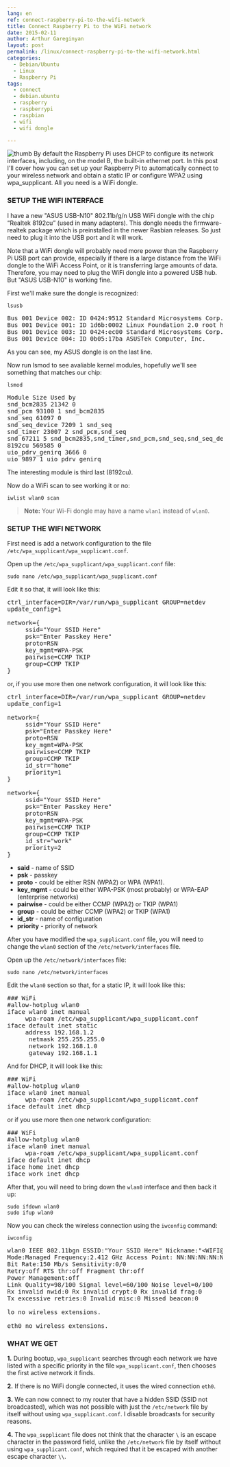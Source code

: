 ```yaml
---
lang: en
ref: connect-raspberry-pi-to-the-wifi-network
title: Connect Raspberry Pi to the WiFi network
date: 2015-02-11
author: Arthur Gareginyan
layout: post
permalink: /linux/connect-raspberry-pi-to-the-wifi-network.html
categories:
  - Debian/Ubuntu
  - Linux
  - Raspberry Pi
tags:
  - connect
  - debian.ubuntu
  - raspberry
  - raspberrypi
  - raspbian
  - wifi
  - wifi dongle

---
```


![thumb](/images/thumbnail/WiFi1.png)
By default the Raspberry Pi uses DHCP to configure its network interfaces, including, on the model B, the built-in ethernet port. In this post I'll cover how you can set up your Raspberry Pi to automatically connect to your wireless network and obtain a static IP or configure WPA2 using wpa_supplicant. All you need is a WiFi dongle.


### SETUP THE WIFI INTERFACE

I have a new "ASUS USB-N10" 802.11b/g/n USB WiFi dongle with the chip “Realtek 8192cu” (used in many adapters). This dongle needs the firmware-realtek package which is preinstalled in the newer Rasbian releases. So just need to plug it into the USB port and it will work.

Note that a WiFi dongle will probably need more power than the Raspberry Pi USB port can provide, especially if there is a large distance from the WiFi dongle to the WiFi Access Point, or it is transferring large amounts of data. Therefore, you may need to plug the WiFi dongle into a powered USB hub. But "ASUS USB-N10" is working fine.

First we'll make sure the dongle is recognized:

```
lsusb
```

<pre>
Bus 001 Device 002: ID 0424:9512 Standard Microsystems Corp.
Bus 001 Device 001: ID 1d6b:0002 Linux Foundation 2.0 root hub
Bus 001 Device 003: ID 0424:ec00 Standard Microsystems Corp.
Bus 001 Device 004: ID 0b05:17ba ASUSTek Computer, Inc.
</pre>

As you can see, my ASUS dongle is on the last line.

Now run lsmod to see avaliable kernel modules, hopefully we'll see something that matches our chip:

```
lsmod
```

<pre>
Module Size Used by
snd_bcm2835 21342 0
snd_pcm 93100 1 snd_bcm2835
snd_seq 61097 0
snd_seq_device 7209 1 snd_seq
snd_timer 23007 2 snd_pcm,snd_seq
snd 67211 5 snd_bcm2835,snd_timer,snd_pcm,snd_seq,snd_seq_device
8192cu 569585 0
uio_pdrv_genirq 3666 0
uio 9897 1 uio_pdrv_genirq
</pre>

The interesting module is third last (8192cu).

Now do a WiFi scan to see working it or no:

```
iwlist wlan0 scan
```

> **Note:** Your Wi-Fi dongle may have a name `wlan1` instead of `wlan0`.


### SETUP THE WIFI NETWORK

First need is add a network configuration to the file `/etc/wpa_supplicant/wpa_supplicant.conf`.

Open up the `/etc/wpa_supplicant/wpa_supplicant.conf` file:

```
sudo nano /etc/wpa_supplicant/wpa_supplicant.conf
```

Edit it so that, it will look like this:

<pre>
ctrl_interface=DIR=/var/run/wpa_supplicant GROUP=netdev
update_config=1

network={
     ssid="Your SSID Here"
     psk="Enter Passkey Here"
     proto=RSN
     key_mgmt=WPA-PSK
     pairwise=CCMP TKIP
     group=CCMP TKIP
}
</pre>

or, if you use more then one network configuration, it will look like this:

<pre>
ctrl_interface=DIR=/var/run/wpa_supplicant GROUP=netdev
update_config=1

network={
     ssid="Your SSID Here"
     psk="Enter Passkey Here"
     proto=RSN
     key_mgmt=WPA-PSK
     pairwise=CCMP TKIP
     group=CCMP TKIP
     id_str="home"
     priority=1
}

network={
     ssid="Your SSID Here"
     psk="Enter Passkey Here"
     proto=RSN
     key_mgmt=WPA-PSK
     pairwise=CCMP TKIP
     group=CCMP TKIP
     id_str="work"
     priority=2
}
</pre>

* **said** - name of SSID
* **psk** - passkey
* **proto** - could be either RSN (WPA2) or WPA (WPA1).
* **key_mgmt** - could be either WPA-PSK (most probably) or WPA-EAP (enterprise networks)
* **pairwise** - could be either CCMP (WPA2) or TKIP (WPA1)
* **group** - could be either CCMP (WPA2) or TKIP (WPA1)
* **id_str** - name of configuration
* **priority** - priority of network

After you have modified the `wpa_supplicant.conf` file, you will need to change the `wlan0` section of the `/etc/network/interfaces` file.

Open up the `/etc/network/interfaces` file:

```
sudo nano /etc/network/interfaces
```

Edit the `wlan0` section so that, for a static IP, it will look like this:

<pre>
### WiFi
#allow-hotplug wlan0
iface wlan0 inet manual
     wpa-roam /etc/wpa_supplicant/wpa_supplicant.conf
iface default inet static
     address 192.168.1.2
      netmask 255.255.255.0
      network 192.168.1.0
      gateway 192.168.1.1
</pre>

And for DHCP, it will look like this:

<pre>
### WiFi
#allow-hotplug wlan0
iface wlan0 inet manual
     wpa-roam /etc/wpa_supplicant/wpa_supplicant.conf
iface default inet dhcp
</pre>

or if you use more then one network configuration:

<pre>
### WiFi
#allow-hotplug wlan0
iface wlan0 inet manual
     wpa-roam /etc/wpa_supplicant/wpa_supplicant.conf
iface default inet dhcp
iface home inet dhcp
iface work inet dhcp
</pre>

After that, you will need to bring down the `wlan0` interface and then back it up:

```
sudo ifdown wlan0
sudo ifup wlan0
```

Now you can check the wireless connection using the `iwconfig` command:

```
iwconfig
```

<pre>
wlan0 IEEE 802.11bgn ESSID:"Your SSID Here" Nickname:"&lt;WIFI@REALTEK&gt;"
Mode:Managed Frequency:2.412 GHz Access Point: NN:NN:NN:NN:NN:NN
Bit Rate:150 Mb/s Sensitivity:0/0
Retry:off RTS thr:off Fragment thr:off
Power Management:off
Link Quality=98/100 Signal level=60/100 Noise level=0/100
Rx invalid nwid:0 Rx invalid crypt:0 Rx invalid frag:0
Tx excessive retries:0 Invalid misc:0 Missed beacon:0

lo no wireless extensions.

eth0 no wireless extensions.
</pre>


### WHAT WE GET

**1.** During bootup, `wpa_supplicant` searches through each network we have listed with a specific priority in the file `wpa_supplicant.conf`, then chooses the first active network it finds.

**2.** If there is no WiFi dongle connected, it uses the wired connection `eth0`.

**3.** We can now connect to my router that have a hidden SSID (SSID not broadcasted), which was not possible with just the `/etc/network` file by itself without using `wpa_supplicant.conf`. I disable broadcasts for security reasons.

**4.** The `wpa_supplicant` file does not think that the character `\` is an escape character in the password field, unlike the `/etc/network` file by itself without using `wpa_supplicant.conf`, which required that it be escaped with another escape character `\\`.
